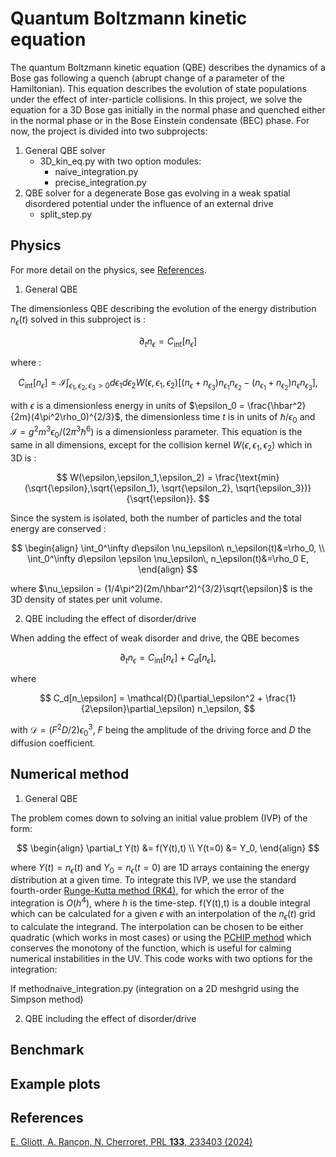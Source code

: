 # Quantum Boltzmann kinetic equation

The quantum Boltzmann kinetic equation (QBE) describes the dynamics of a Bose gas following a quench (abrupt change of a parameter of the Hamiltonian). This equation describes the evolution of state populations under the effect of inter-particle collisions. In this project, we solve the equation for a 3D Bose gas initially in the normal phase and quenched either in the normal phase or in the Bose Einstein condensate (BEC) phase. For now, the project is divided into two subprojects:

1. General QBE solver 
   - 3D_kin_eq.py with two option modules:
      - naive_integration.py
      - precise_integration.py
2. QBE solver for a degenerate Bose gas evolving in a weak spatial disordered potential under the influence of an external drive 
   - split_step.py

## Physics

For more detail on the physics, see [References](#references).

1. General QBE

The dimensionless QBE describing the evolution of the energy distribution $n_\epsilon(t)$ solved in this subproject is :

$$
\partial_t n_{\epsilon} = C_{\text{int}}[n_\epsilon]
$$

where :

$$
 C_{\text{int}}[n_\epsilon] = \mathcal{I} \int_{\epsilon_1,\epsilon_2,\epsilon_3>0} d\epsilon_1 d\epsilon_2 W(\epsilon,\epsilon_1,\epsilon_2) [(n_{\epsilon} + n_{\epsilon_3})n_{\epsilon_1}n_{\epsilon_2}- (n_{\epsilon_1} + n_{\epsilon_2})n_{\epsilon}n_{\epsilon_3}],
$$

with $\epsilon$ is a dimensionless energy in units of $\epsilon_0 = \frac{\hbar^2}{2m}(4\pi^2\rho_0)^{2/3}$, the dimensionless time $t$ is in units of $\hbar/\epsilon_0$ and $\mathcal{I} = g^2m^3\epsilon_0/(2\pi^3\hbar^6)$ is a dimensionless parameter. This equation is the same in all dimensions, except for the collision kernel $W(\epsilon,\epsilon_1,\epsilon_2)$ which in 3D is :

$$
W(\epsilon,\epsilon_1,\epsilon_2) = \frac{\text{min}(\sqrt{\epsilon},\sqrt{\epsilon_1}, \sqrt{\epsilon_2}, \sqrt{\epsilon_3})}{\sqrt{\epsilon}}.
$$

Since the system is isolated, both the number of particles and the total energy are conserved : 

$$
\begin{align}
\int_0^\infty d\epsilon \nu_\epsilon\ n_\epsilon(t)&=\rho_0, \\
\int_0^\infty d\epsilon \epsilon \nu_\epsilon\, n_\epsilon(t)&=\rho_0 E,
\end{align}
$$

where $\nu_\epsilon = (1/4\pi^2)(2m/\hbar^2)^{3/2}\sqrt{\epsilon}$ is the 3D density of states per unit volume.

2. QBE including the effect of disorder/drive

When adding the effect of weak disorder and drive, the QBE becomes 

$$
\partial_t n_{\epsilon} = C_{\text{int}}[n_\epsilon] + C_d[n_\epsilon],
$$

where

$$
C_d[n_\epsilon] = \mathcal{D}(\partial_\epsilon^2 + \frac{1}{2\epsilon}\partial_\epsilon) n_\epsilon,
$$

with $\mathcal{D} = (F^2D/2)\epsilon_0^3$, $F$ being the amplitude of the driving force and $D$ the diffusion coefficient.

## Numerical method

1. General QBE
   
The problem comes down to solving an initial value problem (IVP) of the form:

$$
\begin{align}
    \partial_t Y(t) &= f(Y(t),t) \\
    Y(t=0) &= Y_0,
\end{align}
$$

where $Y(t) = n_\epsilon(t)$ and $Y_0 = n_\epsilon(t=0)$ are 1D arrays containing the energy distribution at a given time. To integrate this IVP, we use the standard fourth-order [Runge-Kutta method (RK4)](https://en.wikipedia.org/wiki/Runge%E2%80%93Kutta_methods), for which the error of the integration is $O(h^4)$, where $h$ is the time-step. f(Y(t),t) is a double integral which can be calculated for a given $\epsilon$ with an interpolation of the $n_\epsilon(t)$ grid to calculate the integrand. The interpolation can be chosen to be either quadratic (which works in most cases) or using the [PCHIP method](https://docs.scipy.org/doc/scipy/reference/generated/scipy.interpolate.PchipInterpolator.html) which conserves the monotony of the function, which is useful for calming numerical instabilities in the UV. This code works with two options for the integration:

If methodnaive_integration.py (integration on a 2D meshgrid using the Simpson method)

2. QBE including the effect of disorder/drive

## Benchmark


## Example plots

## References

[E. Gliott, A. Rançon, N. Cherroret, PRL **133**, 233403 (2024)](https://journals.aps.org/prl/abstract/10.1103/PhysRevLett.133.233403)
